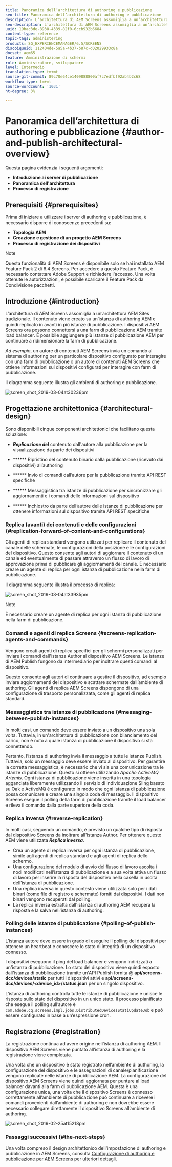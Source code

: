 ```yaml
---
title: Panoramica dell’architettura di authoring e pubblicazione
seo-title: Panoramica dell’architettura di authoring e pubblicazione
description: L’architettura di AEM Screens assomiglia a un’architettura AEM Sites tradizionale. Il contenuto viene creato su un’istanza di authoring AEM e quindi replicato in avanti in più istanze di pubblicazione. Segui questa pagina per ulteriori informazioni sull’authoring e la pubblicazione di una panoramica dell’architettura.
seo-description: L’architettura di AEM Screens assomiglia a un’architettura AEM Sites tradizionale. Il contenuto viene creato su un’istanza di authoring AEM e quindi replicato in avanti in più istanze di pubblicazione. Segui questa pagina per ulteriori informazioni sull’authoring e la pubblicazione di una panoramica dell’architettura.
uuid: 19bac3de-8938-4339-82f0-6ccb932b6684
content-type: reference
topic-tags: administering
products: SG_EXPERIENCEMANAGER/6.5/SCREENS
discoiquuid: 112404de-5a5a-4b37-b87c-d02029933c8a
docset: aem65
feature: Amministrazione di schermi
role: Amministratore, sviluppatore
level: Intermedio
translation-type: tm+mt
source-git-commit: 89c70e64ce1409888800af7c7edfbf92ab4b2c68
workflow-type: tm+mt
source-wordcount: '1031'
ht-degree: 3%

---
```



# Panoramica dell’architettura di authoring e pubblicazione {#author-and-publish-architectural-overview}

Questa pagina evidenzia i seguenti argomenti:

* **Introduzione ai server di pubblicazione**
* **Panoramica dell&#39;architettura**
* **Processo di registrazione**

## Prerequisiti {#prerequisites}

Prima di iniziare a utilizzare i server di authoring e pubblicazione, è necessario disporre di conoscenze precedenti su:

* **Topologia AEM**
* **Creazione e gestione di un progetto AEM Screens**
* **Processo di registrazione dei dispositivi**

>[!NOTE]
>
>Questa funzionalità di AEM Screens è disponibile solo se hai installato AEM Feature Pack 2 di 6.4 Screens. Per accedere a questo Feature Pack, è necessario contattare Adobe Support e richiedere l&#39;accesso. Una volta ottenute le autorizzazioni, è possibile scaricare il Feature Pack da Condivisione pacchetti.

## Introduzione {#introduction}

L’architettura di AEM Screens assomiglia a un’architettura AEM Sites tradizionale. Il contenuto viene creato su un’istanza di authoring AEM e quindi replicato in avanti in più istanze di pubblicazione. I dispositivi AEM Screens ora possono connettersi a una farm di pubblicazione AEM tramite load balancer. È possibile aggiungere più istanze di pubblicazione AEM per continuare a ridimensionare la farm di pubblicazione.

*Ad esempio*, un autore di contenuti AEM Screens invia un comando al sistema di authoring per un particolare dispositivo configurato per interagire con una farm di pubblicazione o un autore di contenuti AEM Screens che ottiene informazioni sui dispositivi configurati per interagire con farm di pubblicazione.

Il diagramma seguente illustra gli ambienti di authoring e pubblicazione.

![screen_shot_2019-03-04at30236pm](assets/screen_shot_2019-03-04at30236pm.png)

## Progettazione architettonica {#architectural-design}

Sono disponibili cinque componenti architettonici che facilitano questa soluzione:

* ***Replicazione del*** contenuto dall&#39;autore alla pubblicazione per la visualizzazione da parte dei dispositivi

* ****** Ripristino del contenuto binario dalla pubblicazione (ricevuto dai dispositivi) all’authoring
* ****** Invio di comandi dall’autore per la pubblicazione tramite API REST specifiche
* ****** Messaggistica tra istanze di pubblicazione per sincronizzare gli aggiornamenti e i comandi delle informazioni sul dispositivo
* ****** Inchiostro da parte dell’autore delle istanze di pubblicazione per ottenere informazioni sul dispositivo tramite API REST specifiche

### Replica (avanti) dei contenuti e delle configurazioni {#replication-forward-of-content-and-configurations}

Gli agenti di replica standard vengono utilizzati per replicare il contenuto del canale delle schermate, le configurazioni della posizione e le configurazioni del dispositivo. Questo consente agli autori di aggiornare il contenuto di un canale ed eventualmente di passare attraverso un flusso di lavoro di approvazione prima di pubblicare gli aggiornamenti del canale. È necessario creare un agente di replica per ogni istanza di pubblicazione nella farm di pubblicazione.

Il diagramma seguente illustra il processo di replica:

![screen_shot_2019-03-04at33935pm](assets/screen_shot_2019-03-04at33935pm.png)

>[!NOTE]
>
>È necessario creare un agente di replica per ogni istanza di pubblicazione nella farm di pubblicazione.

### Comandi e agenti di replica Screens {#screens-replication-agents-and-commands}

Vengono creati agenti di replica specifici per gli schermi personalizzati per inviare i comandi dall&#39;istanza Author al dispositivo AEM Screens. Le istanze di AEM Publish fungono da intermediario per inoltrare questi comandi al dispositivo.

Questo consente agli autori di continuare a gestire il dispositivo, ad esempio inviare aggiornamenti del dispositivo e scattare schermate dall’ambiente di authoring. Gli agenti di replica AEM Screens dispongono di una configurazione di trasporto personalizzata, come gli agenti di replica standard.

### Messaggistica tra istanze di pubblicazione {#messaging-between-publish-instances}

In molti casi, un comando deve essere inviato a un dispositivo una sola volta. Tuttavia, in un&#39;architettura di pubblicazione con bilanciamento del carico, non è noto a quale istanza di pubblicazione il dispositivo si sta connettendo.

Pertanto, l’istanza di authoring invia il messaggio a tutte le istanze Publish. Tuttavia, solo un messaggio deve essere inviato al dispositivo. Per garantire la corretta messaggistica, è necessario che vi sia una comunicazione tra le istanze di pubblicazione. Questo si ottiene utilizzando *Apache ActiveMQ Artemis*. Ogni istanza di pubblicazione viene inserita in una topologia agganciata liberamente utilizzando il servizio di individuazione Sling basato su Oak e ActiveMQ è configurato in modo che ogni istanza di pubblicazione possa comunicare e creare una singola coda di messaggio. Il dispositivo Screens esegue il polling della farm di pubblicazione tramite il load balancer e rileva il comando dalla parte superiore della coda.

### Replica inversa {#reverse-replication}

In molti casi, seguendo un comando, è previsto un qualche tipo di risposta dal dispositivo Screens da inoltrare all&#39;istanza Author. Per ottenere questo AEM viene utilizzata ***Replica inversa***.

* Crea un agente di replica inversa per ogni istanza di pubblicazione, simile agli agenti di replica standard e agli agenti di replica dello schermo.
* Una configurazione del modulo di avvio del flusso di lavoro ascolta i nodi modificati nell’istanza di pubblicazione e a sua volta attiva un flusso di lavoro per inserire la risposta del dispositivo nella casella in uscita dell’istanza di pubblicazione.
* Una replica inversa in questo contesto viene utilizzata solo per i dati binari (come file di registro e schermate) forniti dai dispositivi. I dati non binari vengono recuperati dal polling.
* La replica inversa estratta dall&#39;istanza di authoring AEM recupera la risposta e la salva nell&#39;istanza di authoring.

### Polling delle istanze di pubblicazione {#polling-of-publish-instances}

L’istanza autore deve essere in grado di eseguire il polling dei dispositivi per ottenere un heartbeat e conoscere lo stato di integrità di un dispositivo connesso.

I dispositivi eseguono il ping del load balancer e vengono indirizzati a un&#39;istanza di pubblicazione. Lo stato del dispositivo viene quindi esposto dall&#39;istanza di pubblicazione tramite un&#39;API Publish fornita @ **api/screens-dcc/devices/static** per tutti i dispositivi attivi e **api/screens-dcc/devices/&lt;device_id>/status.json** per un singolo dispositivo.

L’istanza di authoring controlla tutte le istanze di pubblicazione e unisce le risposte sullo stato del dispositivo in un unico stato. Il processo pianificato che esegue il polling sull’autore è `com.adobe.cq.screens.impl.jobs.DistributedDevicesStatiUpdateJob` e può essere configurato in base a un’espressione cron.

## Registrazione {#registration}

La registrazione continua ad avere origine nell’istanza di authoring AEM. Il dispositivo AEM Screens viene puntato all’istanza di authoring e la registrazione viene completata.

Una volta che un dispositivo è stato registrato nell’ambiente di authoring, la configurazione del dispositivo e le assegnazioni di canale/pianificazione vengono replicate nelle istanze di pubblicazione AEM. La configurazione del dispositivo AEM Screens viene quindi aggiornata per puntare al load balancer davanti alla farm di pubblicazione AEM. Questa è una configurazione unica, una volta che il dispositivo Screens è connesso correttamente all’ambiente di pubblicazione può continuare a ricevere i comandi provenienti dall’ambiente di authoring e non dovrebbe essere necessario collegare direttamente il dispositivo Screens all’ambiente di authoring.

![screen_shot_2019-02-25at15218pm](assets/screen_shot_2019-02-25at15218pm.png)

### Passaggi successivi {#the-next-steps}

Una volta compreso il design architettonico dell&#39;impostazione di authoring e pubblicazione in AEM Screens, consulta [Configurazione di authoring e pubblicazione per AEM Screens](author-and-publish.md) per ulteriori dettagli.
